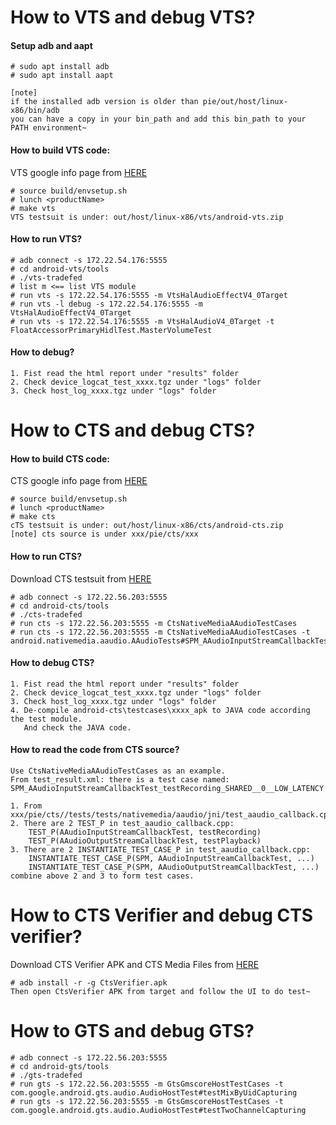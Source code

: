 # How to VTS and debug VTS?
#### Setup adb and aapt
    # sudo apt install adb
    # sudo apt install aapt
    
    [note] 
    if the installed adb version is older than pie/out/host/linux-x86/bin/adb
    you can have a copy in your bin_path and add this bin_path to your PATH environment~
    
#### How to build VTS code:  
VTS google info page from [HERE](https://source.android.com/compatibility/vts/systems)  

    # source build/envsetup.sh
    # lunch <productName>
    # make vts
    VTS testsuit is under: out/host/linux-x86/vts/android-vts.zip

#### How to run VTS?  
    # adb connect -s 172.22.54.176:5555
    # cd android-vts/tools
    # ./vts-tradefed
    # list m <== list VTS module
    # run vts -s 172.22.54.176:5555 -m VtsHalAudioEffectV4_0Target
    # run vts -l debug -s 172.22.54.176:5555 -m VtsHalAudioEffectV4_0Target
    # run vts -s 172.22.54.176:5555 -m VtsHalAudioV4_0Target -t FloatAccessorPrimaryHidlTest.MasterVolumeTest
    
#### How to debug?
    1. Fist read the html report under "results" folder
    2. Check device_logcat_test_xxxx.tgz under "logs" folder
    3. Check host_log_xxxx.tgz under "logs" folder
    
# How to CTS and debug CTS?
#### How to build CTS code:  
CTS google info page from [HERE](https://source.android.com/compatibility/cts/development)  

    # source build/envsetup.sh
    # lunch <productName>
    # make cts
    cTS testsuit is under: out/host/linux-x86/cts/android-cts.zip
    [note] cts source is under xxx/pie/cts/xxx
    
#### How to run CTS? 
Download CTS testsuit from [HERE](https://source.android.com/compatibility/cts/downloads)  

    # adb connect -s 172.22.56.203:5555
    # cd android-cts/tools
    # ./cts-tradefed
    # run cts -s 172.22.56.203:5555 -m CtsNativeMediaAAudioTestCases
    # run cts -s 172.22.56.203:5555 -m CtsNativeMediaAAudioTestCases -t android.nativemedia.aaudio.AAudioTests#SPM_AAudioInputStreamCallbackTest_testRecording_SHARED__0__DEFAULT
    
#### How to debug CTS? 
    1. Fist read the html report under "results" folder
    2. Check device_logcat_test_xxxx.tgz under "logs" folder
    3. Check host_log_xxxx.tgz under "logs" folder
    4. De-compile android-cts\testcases\xxxx_apk to JAVA code according the test module.
       And check the JAVA code.

#### How to read the code from CTS source?
    Use CtsNativeMediaAAudioTestCases as an example.
    From test_result.xml: there is a test case named:
    SPM_AAudioInputStreamCallbackTest_testRecording_SHARED__0__LOW_LATENCY
    
    1. From xxx/pie/cts//tests/tests/nativemedia/aaudio/jni/test_aaudio_callback.cpp
    2. There are 2 TEST_P in test_aaudio_callback.cpp:
        TEST_P(AAudioInputStreamCallbackTest, testRecording)
        TEST_P(AAudioOutputStreamCallbackTest, testPlayback)
    3. There are 2 INSTANTIATE_TEST_CASE_P in test_aaudio_callback.cpp:
        INSTANTIATE_TEST_CASE_P(SPM, AAudioInputStreamCallbackTest, ...)
        INSTANTIATE_TEST_CASE_P(SPM, AAudioOutputStreamCallbackTest, ...)
    combine above 2 and 3 to form test cases.
    
# How to CTS Verifier and debug CTS verifier?
Download  CTS Verifier APK and CTS Media Files from [HERE](https://source.android.com/compatibility/cts/verifier)

    # adb install -r -g CtsVerifier.apk
    Then open CtsVerifier APK from target and follow the UI to do test~
    
# How to GTS and debug GTS?
    # adb connect -s 172.22.56.203:5555
    # cd android-gts/tools
    # ./gts-tradefed 
    # run gts -s 172.22.56.203:5555 -m GtsGmscoreHostTestCases -t com.google.android.gts.audio.AudioHostTest#testMixByUidCapturing
    # run gts -s 172.22.56.203:5555 -m GtsGmscoreHostTestCases -t com.google.android.gts.audio.AudioHostTest#testTwoChannelCapturing
